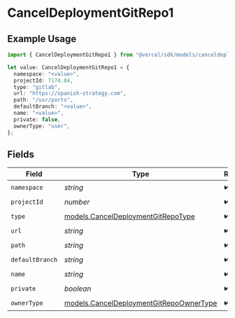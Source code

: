 # CancelDeploymentGitRepo1

## Example Usage

```typescript
import { CancelDeploymentGitRepo1 } from "@vercel/sdk/models/canceldeploymentop.js";

let value: CancelDeploymentGitRepo1 = {
  namespace: "<value>",
  projectId: 7174.84,
  type: "gitlab",
  url: "https://spanish-strategy.com",
  path: "/usr/ports",
  defaultBranch: "<value>",
  name: "<value>",
  private: false,
  ownerType: "user",
};
```

## Fields

| Field                                                                                    | Type                                                                                     | Required                                                                                 | Description                                                                              |
| ---------------------------------------------------------------------------------------- | ---------------------------------------------------------------------------------------- | ---------------------------------------------------------------------------------------- | ---------------------------------------------------------------------------------------- |
| `namespace`                                                                              | *string*                                                                                 | :heavy_check_mark:                                                                       | N/A                                                                                      |
| `projectId`                                                                              | *number*                                                                                 | :heavy_check_mark:                                                                       | N/A                                                                                      |
| `type`                                                                                   | [models.CancelDeploymentGitRepoType](../models/canceldeploymentgitrepotype.md)           | :heavy_check_mark:                                                                       | N/A                                                                                      |
| `url`                                                                                    | *string*                                                                                 | :heavy_check_mark:                                                                       | N/A                                                                                      |
| `path`                                                                                   | *string*                                                                                 | :heavy_check_mark:                                                                       | N/A                                                                                      |
| `defaultBranch`                                                                          | *string*                                                                                 | :heavy_check_mark:                                                                       | N/A                                                                                      |
| `name`                                                                                   | *string*                                                                                 | :heavy_check_mark:                                                                       | N/A                                                                                      |
| `private`                                                                                | *boolean*                                                                                | :heavy_check_mark:                                                                       | N/A                                                                                      |
| `ownerType`                                                                              | [models.CancelDeploymentGitRepoOwnerType](../models/canceldeploymentgitrepoownertype.md) | :heavy_check_mark:                                                                       | N/A                                                                                      |